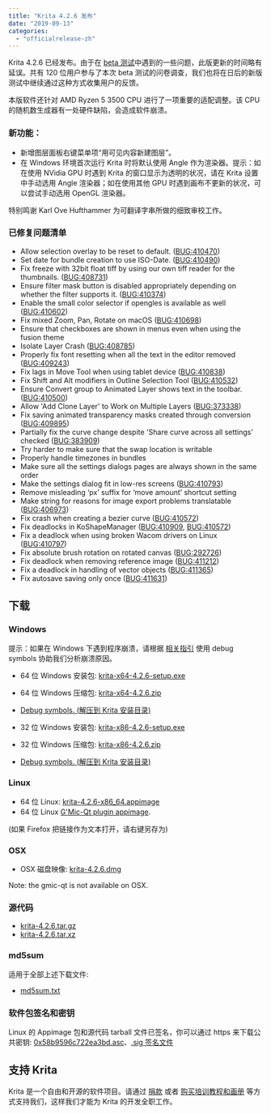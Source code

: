 ```yaml
---
title: "Krita 4.2.6 发布"
date: "2019-09-13"
categories: 
  - "officialrelease-zh"
---
```


Krita 4.2.6 已经发布。由于在 [beta 测试](https://krita.org/en/item/help-beta-test-krita-4-2-6/)中遇到的一些问题，此版更新的时间略有延误。共有 120 位用户参与了本次 beta 测试的问卷调查，我们也将在日后的新版测试中继续通过这种方式收集用户的反馈。

本版软件还针对 AMD Ryzen 5 3500 CPU 进行了一项重要的适配调整。该 CPU 的随机数生成器有一处硬件缺陷，会造成软件崩溃。

### 新功能：

- 新增图层面板右键菜单项“用可见内容新建图层”。
- 在 Windows 环境首次运行 Krita 时将默认使用 Angle 作为渲染器。提示：如在使用 NVidia GPU 时遇到 Krita 的窗口显示为透明的状况，请在 Krita 设置中手动选用 Angle 渲染器；如在使用其他 GPU 时遇到画布不更新的状况，可以尝试手动选用 OpenGL 渲染器。

特别鸣谢 Karl Ove Hufthammer 为可翻译字串所做的细致审校工作。

### 已修复问题清单

- Allow selection overlay to be reset to default. ([BUG:410470](https://bugs.kde.org/show_bug.cgi?id=410470))
- Set date for bundle creation to use ISO-Date. ([BUG:410490](https://bugs.kde.org/show_bug.cgi?id=410490))
- Fix freeze with 32bit float tiff by using our own tiff reader for the thumbnails. ([BUG:408731](https://bugs.kde.org/show_bug.cgi?id=408731))
- Ensure filter mask button is disabled appropriately depending on whether the filter supports it. ([BUG:410374](https://bugs.kde.org/show_bug.cgi?id=410374))
- Enable the small color selector if opengles is available as well ([BUG:410602](https://bugs.kde.org/show_bug.cgi?id=410602))
- Fix mixed Zoom, Pan, Rotate on macOS ([BUG:410698](https://bugs.kde.org/show_bug.cgi?id=410698))
- Ensure that checkboxes are shown in menus even when using the fusion theme
- Isolate Layer Crash ([BUG:408785](https://bugs.kde.org/show_bug.cgi?id=408785))
- Properly fix font resetting when all the text in the editor removed ([BUG:409243](https://bugs.kde.org/show_bug.cgi?id=409243))
- Fix lags in Move Tool when using tablet device ([BUG:410838](https://bugs.kde.org/show_bug.cgi?id=410838))
- Fix Shift and Alt modifiers in Outline Selection Tool ([BUG:410532](https://bugs.kde.org/show_bug.cgi?id=410532))
- Ensure Convert group to Animated Layer shows text in the toolbar. ([BUG:410500](https://bugs.kde.org/show_bug.cgi?id=410500))
- Allow 'Add Clone Layer' to Work on Multiple Layers ([BUG:373338](https://bugs.kde.org/show_bug.cgi?id=373338))
- Fix saving animated transparency masks created through conversion ([BUG:409895](https://bugs.kde.org/show_bug.cgi?id=409895))
- Partially fix the curve change despite 'Share curve across all settings' checked ([BUG:383909](https://bugs.kde.org/show_bug.cgi?id=383909))
- Try harder to make sure that the swap location is writable
- Properly handle timezones in bundles
- Make sure all the settings dialogs pages are always shown in the same order
- Make the settings dialog fit in low-res screens ([BUG:410793](https://bugs.kde.org/show_bug.cgi?id=410793))
- Remove misleading ‘px’ suffix for ‘move amount’ shortcut setting
- Make string for reasons for image export problems translatable ([BUG:406973](https://bugs.kde.org/show_bug.cgi?id=406973))
- Fix crash when creating a bezier curve ([BUG:410572](https://bugs.kde.org/show_bug.cgi?id=410572))
- Fix deadlocks in KoShapeManager ([BUG:410909](https://bugs.kde.org/show_bug.cgi?id=410909), [BUG:410572](https://bugs.kde.org/show_bug.cgi?id=410572))
- Fix a deadlock when using broken Wacom drivers on Linux ([BUG:410797](https://bugs.kde.org/show_bug.cgi?id=410797))
- Fix absolute brush rotation on rotated canvas ([BUG:292726](https://bugs.kde.org/show_bug.cgi?id=292726))
- Fix deadlock when removing reference image ([BUG:411212](https://bugs.kde.org/show_bug.cgi?id=411212))
- Fix a deadlock in handling of vector objects ([BUG:411365](https://bugs.kde.org/show_bug.cgi?id=411365))
- Fix autosave saving only once ([BUG:411631](https://bugs.kde.org/show_bug.cgi?id=411631))

## 下载

### Windows

提示：如果在 Windows 下遇到程序崩溃，请根据 [相关指引](https://docs.krita.org/en/reference_manual/dr_minw_debugger.html#dr-minw) 使用 debug symbols 协助我们分析崩溃原因。

- 64 位 Windows 安装包: [krita-x64-4.2.6-setup.exe](https://download.kde.org/stable/krita/4.2.6/krita-x64-4.2.6-setup.exe)
- 64 位 Windows 压缩包: [krita-x64-4.2.6.zip](https://download.kde.org/stable/krita/4.2.6/krita-x64-4.2.6.zip)
- [Debug symbols. (解压到 Krita 安装目录)](https://download.kde.org/stable/krita/4.2.6/krita-x64-4.2.6-dbg.zip)

- 32 位 Windows 安装包: [krita-x86-4.2.6-setup.exe](https://download.kde.org/stable/krita/4.2.6/krita-x86-4.2.6-setup.exe)
- 32 位 Windows 压缩包: [krita-x86-4.2.6.zip](https://download.kde.org/stable/krita/4.2.6/krita-x86-4.2.6.zip)
- [Debug symbols. (解压到 Krita 安装目录)](https://download.kde.org/stable/krita/4.2.6/krita-x86-4.2.6-dbg.zip)

### Linux

- 64 位 Linux: [krita-4.2.6-x86\_64.appimage](https://download.kde.org/stable/krita/4.2.6/krita-4.2.6-x86_64.appimage)
- 64 位 Linux [G'Mic-Qt plugin appimage](https://download.kde.org/stable/krita/4.2.6/gmic_krita_qt-x86_64.appimage).

(如果 Firefox 把链接作为文本打开，请右键另存为)

### OSX

- OSX 磁盘映像: [krita-4.2.6.dmg](https://download.kde.org/stable/krita/4.2.6/krita-4.2.6.dmg)

Note: the gmic-qt is not available on OSX.

### 源代码

- [krita-4.2.6.tar.gz](https://download.kde.org/stable/krita/4.2.6/krita-4.2.6.tar.gz)
- [krita-4.2.6.tar.xz](https://download.kde.org/stable/krita/4.2.6/krita-4.2.6.tar.xz)

### md5sum

适用于全部上述下载文件:

- [md5sum.txt](https://download.kde.org/stable/krita/4.2.6/md5sum.txt)

### 软件包签名和密钥

Linux 的 Appimage 包和源代码 tarball 文件已签名，你可以通过 https 来下载公共密钥: [0x58b9596c722ea3bd.asc](https://share.kde.org/index.php/s/fJ99V5mZvuyD0z8)、[.sig 签名文件](http://download.kde.org/unstable/krita/4.2.0-beta2/)

## 支持 Krita

Krita 是一个自由和开源的软件项目。请通过 [捐款](https://krita.org/en/support-us/donations/) 或者 [购买培训教程和画册](https://krita.org/en/support-us/shop) 等方式支持我们，这样我们才能为 Krita 的开发全职工作。
